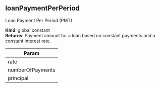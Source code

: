 
## loanPaymentPerPeriod 
Loan Payment Per Period (PMT)

**Kind**: global constant  
**Returns**: Payment amount for a loan based on constant payments and
 a constant interest rate.  

| Param |
| --- |
| rate | 
| numberOfPayments | 
| principal | 

